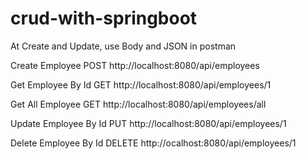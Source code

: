 # crud-with-springboot

At Create and Update, use Body and JSON in postman

Create Employee
POST http://localhost:8080/api/employees

Get Employee By Id 
GET http://localhost:8080/api/employees/1

Get All Employee 
GET http://localhost:8080/api/employees/all

Update Employee By Id 
PUT http://localhost:8080/api/employees/1 

Delete Employee By Id 
DELETE http://ocalhost:8080/api/employees/1
